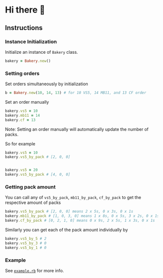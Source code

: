 # Hi there 👋

## Instructions

### Instance Initialization
Initialize an instance of ``` Bakery ``` class.
```ruby
bakery = Bakery.new()
```

### Setting orders

Set orders simultaneously by initialization

```ruby
b = Bakery.new(10, 14, 13) # for 10 VS5, 14 MB11, and 13 CF order
```

Set an order manually
```ruby
bakery.vs5 = 10
bakery.mb11 = 14
bakery.cf = 13
```
Note: Setting an order manually will automatically update the number of packs.

So for example
```ruby
bakery.vs5 = 10 
bakery.vs5_by_pack # [2, 0, 0]


bakery.vs5 = 20
bakery.vs5_by_pack # [4, 0, 0]
```

### Getting pack amount

You can call any of ```vs5_by_pack```, ```mb11_by_pack```, ```cf_by_pack``` to get the respective amount of packs
```ruby
bakery.vs5_by_pack # [2, 0, 0] means 2 x 5s, 0 x 3s, 0 x 1s
bakery.mb11_by_pack # [1, 0, 3, 0] means 1 x 8s, 0 x 5s, 3 x 2s, 0 x 1s
bakery.cf_by_pack # [0, 2, 1, 0] means 0 x 9s, 2 x 5s, 1 x 3s, 0 x 1s
```

Similarly you can get each of the pack amount individually by

```ruby
bakery.vs5_by_5 # 2
bakery.vs5_by_3 # 0
bakery.vs5_by_1 # 0
```

### Example
See [```example.rb```](./example.rb) for more info.
